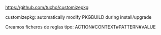 https://github.com/tucho/customizepkg

customizepkg: automatically modify PKGBUILD during install/upgrade

Creamos ficheros de reglas tipo:
ACTION#CONTEXT#PATTERN#VALUE
